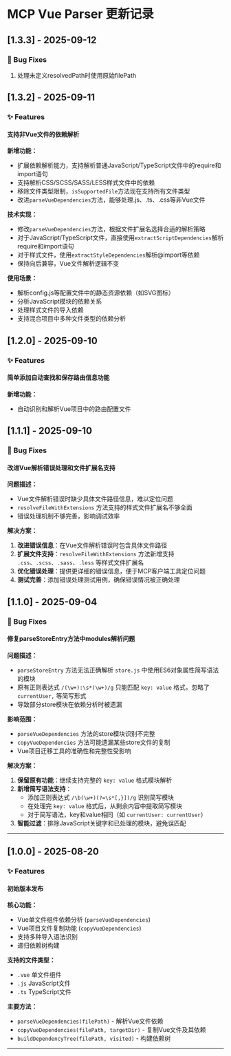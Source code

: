 # MCP Vue Parser 更新记录

## [1.3.3] - 2025-09-12

### 🐛 Bug Fixes
1. 处理未定义resolvedPath时使用原始filePath

## [1.3.2] - 2025-09-11

### ✨ Features

#### 支持非Vue文件的依赖解析

**新增功能：**
- 扩展依赖解析能力，支持解析普通JavaScript/TypeScript文件中的require和import语句
- 支持解析CSS/SCSS/SASS/LESS样式文件中的依赖
- 移除文件类型限制，`isSupportedFile`方法现在支持所有文件类型
- 改进`parseVueDependencies`方法，能够处理.js、.ts、.css等非Vue文件

**技术实现：**
- 修改`parseVueDependencies`方法，根据文件扩展名选择合适的解析策略
- 对于JavaScript/TypeScript文件，直接使用`extractScriptDependencies`解析require和import语句
- 对于样式文件，使用`extractStyleDependencies`解析@import等依赖
- 保持向后兼容，Vue文件解析逻辑不变

**使用场景：**
- 解析config.js等配置文件中的静态资源依赖（如SVG图标）
- 分析JavaScript模块的依赖关系
- 处理样式文件的导入依赖
- 支持混合项目中多种文件类型的依赖分析

## [1.2.0] - 2025-09-10

### ✨ Features

#### 简单添加自动查找和保存路由信息功能

**新增功能：**
- 自动识别和解析Vue项目中的路由配置文件

## [1.1.1] - 2025-09-10

### 🐛 Bug Fixes

#### 改进Vue解析错误处理和文件扩展名支持

**问题描述：**
- Vue文件解析错误时缺少具体文件路径信息，难以定位问题
- `resolveFileWithExtensions` 方法支持的样式文件扩展名不够全面
- 错误处理机制不够完善，影响调试效率

**解决方案：**
1. **改进错误信息**：在Vue文件解析错误时包含具体文件路径
2. **扩展文件支持**：`resolveFileWithExtensions` 方法新增支持  `.css`、`.scss`、`.sass`、`.less` 等样式文件扩展名
3. **优化错误处理**：提供更详细的错误信息，便于MCP客户端工具定位问题
4. **测试完善**：添加错误处理测试用例，确保错误情况被正确处理

## [1.1.0] - 2025-09-04

### 🐛 Bug Fixes

#### 修复parseStoreEntry方法中modules解析问题

**问题描述：**
- `parseStoreEntry` 方法无法正确解析 `store.js` 中使用ES6对象属性简写语法的模块
- 原有正则表达式 `/(\w+):\s*(\w+)/g` 只能匹配 `key: value` 格式，忽略了 `currentUser,` 等简写形式
- 导致部分store模块在依赖分析时被遗漏

**影响范围：**
- `parseVueDependencies` 方法的store模块识别不完整
- `copyVueDependencies` 方法可能遗漏某些store文件的复制
- Vue项目迁移工具的准确性和完整性受影响

**解决方案：**
1. **保留原有功能**：继续支持完整的 `key: value` 格式模块解析
2. **新增简写语法支持**：
   - 添加正则表达式 `/\b(\w+)(?=\s*[,}])/g` 识别简写模块
   - 在处理完 `key: value` 格式后，从剩余内容中提取简写模块
   - 对于简写语法，key和value相同（如 `currentUser: currentUser`）
3. **智能过滤**：排除JavaScript关键字和已处理的模块，避免误匹配
---

## [1.0.0] - 2025-08-20

### ✨ Features

#### 初始版本发布

**核心功能：**
- Vue单文件组件依赖分析 (`parseVueDependencies`)
- Vue项目文件复制功能 (`copyVueDependencies`)
- 支持多种导入语法识别
- 递归依赖树构建

**支持的文件类型：**
- `.vue` 单文件组件
- `.js` JavaScript文件
- `.ts` TypeScript文件

**主要方法：**
- `parseVueDependencies(filePath)` - 解析Vue文件依赖
- `copyVueDependencies(filePath, targetDir)` - 复制Vue文件及其依赖
- `buildDependencyTree(filePath, visited)` - 构建依赖树

---